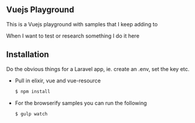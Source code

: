 ## Vuejs Playground

This is a Vuejs playground with samples that I keep adding to

When I want to test or research something I do it here

## Installation

Do the obvious things for a Laravel app, ie. create an .env, set the key etc.

* Pull in elixir, vue and vue-resource

    ```bash
    $ npm install
    ```

* For the browserify samples you can run the following

    ```bash
    $ gulp watch
    ```